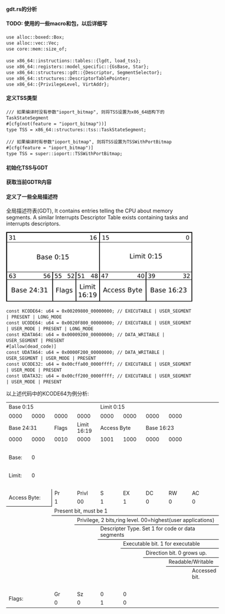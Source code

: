 #### gdt.rs的分析
#### TODO: 使用的一些macro和包，以后详细写
```
use alloc::boxed::Box;
use alloc::vec::Vec;
use core::mem::size_of;

use x86_64::instructions::tables::{lgdt, load_tss};
use x86_64::registers::model_specific::{GsBase, Star};
use x86_64::structures::gdt::{Descriptor, SegmentSelector};
use x86_64::structures::DescriptorTablePointer;
use x86_64::{PrivilegeLevel, VirtAddr};
```

#### 定义TSS类型
```
/// 如果编译时没有参数"ioport_bitmap", 则将TSS设置为x86_64结构下的TaskStateSegment
#[cfg(not(feature = "ioport_bitmap"))]
type TSS = x86_64::structures::tss::TaskStateSegment;

/// 如果编译时有参数"ioport_bitmap", 则将TSS设置为TSSWithPortBitmap
#[cfg(feature = "ioport_bitmap")]
type TSS = super::ioport::TSSWithPortBitmap;
```

#### 初始化TSS与GDT

#### 获取当前GDTR内容


#### 定义了一些全局描述符
全局描述符表(GDT), It contains entries telling the CPU about memory segments. A similar Interrupts Descriptor Table exists containing tasks and interrupts descriptors.

![GDT_Entry](/docs/riscv_doc/GDT_Entry.png)
```
const KCODE64: u64 = 0x00209800_00000000; // EXECUTABLE | USER_SEGMENT | PRESENT | LONG_MODE
const UCODE64: u64 = 0x0020F800_00000000; // EXECUTABLE | USER_SEGMENT | USER_MODE | PRESENT | LONG_MODE
const KDATA64: u64 = 0x00009200_00000000; // DATA_WRITABLE | USER_SEGMENT | PRESENT
#[allow(dead_code)]
const UDATA64: u64 = 0x0000F200_00000000; // DATA_WRITABLE | USER_SEGMENT | USER_MODE | PRESENT
const UCODE32: u64 = 0x00cffa00_0000ffff; // EXECUTABLE | USER_SEGMENT | USER_MODE | PRESENT
const UDATA32: u64 = 0x00cff200_0000ffff; // EXECUTABLE | USER_SEGMENT | USER_MODE | PRESENT
```
以上述代码中的KCODE64为例分析:
<table border=0 cellpadding=0 cellspacing=0 width=576 style='border-collapse:
 collapse;table-layout:fixed;width:432pt'>
 <col width=64 span=9 style='width:48pt'>
 <tr height=19 style='height:14.4pt'>
  <td colspan=4 height=19 class=xl68 width=256 style='height:14.4pt;width:192pt'>Base
  0:15</td>
  <td colspan=4 class=xl69 width=256 style='border-left:none;width:192pt'>Limit
  0:15</td>
  <td width=64 style='width:48pt'></td>
 </tr>
 <tr height=19 style='height:14.4pt'>
  <td height=19 class=xl66 style='height:14.4pt;border-top:none'>0000</td>
  <td class=xl66 style='border-top:none;border-left:none'>0000</td>
  <td class=xl66 style='border-top:none;border-left:none'>0000</td>
  <td class=xl66 style='border-top:none;border-left:none'>0000</td>
  <td class=xl66 style='border-top:none;border-left:none'>0000</td>
  <td class=xl66 style='border-top:none;border-left:none'>0000</td>
  <td class=xl66 style='border-top:none;border-left:none'>0000</td>
  <td class=xl66 style='border-top:none;border-left:none'>0000</td>
  <td></td>
 </tr>
 <tr height=19 style='height:14.4pt'>
  <td colspan=2 height=19 class=xl70 style='height:14.4pt'>Base 24:31</td>
  <td class=xl66 style='border-top:none;border-left:none'>Flags</td>
  <td class=xl71 style='border-top:none;border-left:none'>Limit 16:19</td>
  <td colspan=2 class=xl72 style='border-left:none'>Access Byte</td>
  <td colspan=2 class=xl70 style='border-left:none'>Base 16:23</td>
  <td></td>
 </tr>
 <tr height=19 style='height:14.4pt'>
  <td height=19 class=xl66 style='height:14.4pt;border-top:none'>0000</td>
  <td class=xl66 style='border-top:none;border-left:none'>0000</td>
  <td class=xl67 style='border-top:none;border-left:none'>0010</td>
  <td class=xl67 style='border-top:none;border-left:none'>0000</td>
  <td class=xl67 style='border-top:none;border-left:none'>1001</td>
  <td class=xl67 style='border-top:none;border-left:none'>1000</td>
  <td class=xl66 style='border-top:none;border-left:none'>0000</td>
  <td class=xl66 style='border-top:none;border-left:none'>0000</td>
  <td></td>
 </tr>
 <tr height=19 style='height:14.4pt'>
  <td height=19 colspan=9 style='height:14.4pt;mso-ignore:colspan'></td>
 </tr>
 <tr height=19 style='height:14.4pt'>
  <td height=19 class=xl75 style='height:14.4pt'>Base:</td>
  <td class=xl74>0</td>
  <td class=xl65></td>
  <td class=xl65></td>
  <td class=xl65></td>
  <td class=xl65></td>
  <td class=xl65></td>
  <td class=xl65></td>
  <td class=xl65></td>
 </tr>
 <tr height=19 style='height:14.4pt'>
  <td height=19 class=xl73 style='height:14.4pt;border-top:none'>&nbsp;</td>
  <td class=xl100>&nbsp;</td>
  <td class=xl65></td>
  <td class=xl65></td>
  <td class=xl65></td>
  <td class=xl65></td>
  <td class=xl65></td>
  <td class=xl65></td>
  <td class=xl65></td>
 </tr>
 <tr height=19 style='height:14.4pt'>
  <td height=19 class=xl101 style='height:14.4pt'>Limit:</td>
  <td class=xl76>0</td>
  <td class=xl65></td>
  <td class=xl65></td>
  <td class=xl65></td>
  <td class=xl65></td>
  <td class=xl65></td>
  <td class=xl65></td>
  <td class=xl65></td>
 </tr>
 <tr height=19 style='height:14.4pt'>
  <td height=19 class=xl102 style='height:14.4pt;border-top:none'>&nbsp;</td>
  <td class=xl104>&nbsp;</td>
  <td class=xl65></td>
  <td class=xl65></td>
  <td class=xl65></td>
  <td class=xl65></td>
  <td class=xl65></td>
  <td class=xl65></td>
  <td class=xl65></td>
 </tr>
 <tr height=19 style='height:14.4pt'>
  <td colspan=2 rowspan=2 height=38 class=xl79 style='border-right:.5pt solid black;
  border-bottom:.5pt solid black;height:28.8pt'>Access Byte:</td>
  <td class=xl82>Pr</td>
  <td class=xl77 style='border-left:none'>Privl</td>
  <td class=xl77 style='border-left:none'>S</td>
  <td class=xl77 style='border-left:none'>EX</td>
  <td class=xl77 style='border-left:none'>DC</td>
  <td class=xl77 style='border-left:none'>RW</td>
  <td class=xl77 style='border-left:none'>AC</td>
 </tr>
 <tr height=19 style='height:14.4pt'>
  <td height=19 class=xl82 style='height:14.4pt;border-top:none'>1</td>
  <td class=xl78 style='border-top:none;border-left:none'>00</td>
  <td class=xl77 style='border-top:none;border-left:none'>1</td>
  <td class=xl77 style='border-top:none;border-left:none'>1</td>
  <td class=xl77 style='border-top:none;border-left:none'>0</td>
  <td class=xl77 style='border-top:none;border-left:none'>0</td>
  <td class=xl77 style='border-top:none;border-left:none'>0</td>
 </tr>
 <tr height=19 style='height:14.4pt'>
  <td height=19 class=xl83 style='height:14.4pt'>&nbsp;</td>
  <td class=xl84>&nbsp;</td>
  <td colspan=7 class=xl89 style='border-bottom:.5pt solid black;border-left:
  none'>Present bit, must be 1</td>
 </tr>
 <tr height=19 style='height:14.4pt'>
  <td height=19 class=xl85 style='height:14.4pt'>&nbsp;</td>
  <td class=xl65></td>
  <td class=xl90 style='border-top:none'>&nbsp;</td>
  <td colspan=6 class=xl91 style='border-bottom:.5pt solid black'>Privilege, 2
  bits,ring level. 00=highest(user applications)</td>
 </tr>
 <tr height=19 style='height:14.4pt'>
  <td height=19 class=xl85 style='height:14.4pt'>&nbsp;</td>
  <td></td>
  <td class=xl92>&nbsp;</td>
  <td class=xl93 style='border-top:none'>&nbsp;</td>
  <td colspan=5 class=xl91 style='border-bottom:.5pt solid black'>Descripter
  Type. Set 1 for code or data segments</td>
 </tr>
 <tr height=19 style='height:14.4pt'>
  <td height=19 class=xl85 style='height:14.4pt'>&nbsp;</td>
  <td></td>
  <td class=xl92>&nbsp;</td>
  <td class=xl94></td>
  <td class=xl93 style='border-top:none'>&nbsp;</td>
  <td colspan=4 class=xl91 style='border-bottom:.5pt solid black'>Executable
  bit. 1 for executable</td>
 </tr>
 <tr height=19 style='height:14.4pt'>
  <td height=19 class=xl85 style='height:14.4pt'>&nbsp;</td>
  <td></td>
  <td class=xl92>&nbsp;</td>
  <td class=xl94></td>
  <td class=xl94></td>
  <td class=xl93 style='border-top:none'>&nbsp;</td>
  <td colspan=3 class=xl91 style='border-bottom:.5pt solid black'>Direction
  bit. 0 grows up.</td>
 </tr>
 <tr height=19 style='height:14.4pt'>
  <td height=19 class=xl85 style='height:14.4pt'>&nbsp;</td>
  <td></td>
  <td class=xl92>&nbsp;</td>
  <td class=xl94></td>
  <td class=xl94></td>
  <td class=xl94></td>
  <td class=xl93 style='border-top:none'>&nbsp;</td>
  <td colspan=2 class=xl91 style='border-bottom:.5pt solid black'>Readable/Writable</td>
 </tr>
 <tr height=19 style='height:14.4pt'>
  <td height=19 class=xl86 style='height:14.4pt'>&nbsp;</td>
  <td></td>
  <td class=xl95>&nbsp;</td>
  <td class=xl96>&nbsp;</td>
  <td class=xl96>&nbsp;</td>
  <td class=xl96>&nbsp;</td>
  <td class=xl96>&nbsp;</td>
  <td class=xl97 style='border-top:none'>&nbsp;</td>
  <td class=xl98 style='border-top:none'>Accessed bit.</td>
 </tr>
 <tr height=19 style='height:14.4pt'>
  <td height=19 class=xl86 style='height:14.4pt'>&nbsp;</td>
  <td class=xl107>&nbsp;</td>
  <td class=xl96>&nbsp;</td>
  <td class=xl96>&nbsp;</td>
  <td class=xl96>&nbsp;</td>
  <td class=xl96>&nbsp;</td>
  <td class=xl94></td>
  <td class=xl94></td>
  <td class=xl105></td>
 </tr>
 <tr height=19 style='height:14.4pt'>
  <td colspan=2 rowspan=2 height=38 class=xl99 style='height:28.8pt'>Flags:</td>
  <td class=xl88 style='border-top:none;border-left:none'>Gr</td>
  <td class=xl88 style='border-top:none;border-left:none'>Sz</td>
  <td class=xl88 style='border-top:none;border-left:none'>0</td>
  <td class=xl88 style='border-top:none;border-left:none'>0</td>
  <td colspan=3 style='mso-ignore:colspan'></td>
 </tr>
 <tr height=19 style='height:14.4pt'>
  <td height=19 class=xl99 style='height:14.4pt;border-top:none;border-left:
  none'>0</td>
  <td class=xl99 style='border-top:none;border-left:none'>0</td>
  <td class=xl99 style='border-top:none;border-left:none'>1</td>
  <td class=xl99 style='border-top:none;border-left:none'>0</td>
  <td colspan=3 style='mso-ignore:colspan'></td>
 </tr>
 <![if supportMisalignedColumns]>
 <tr height=0 style='display:none'>
  <td width=64 style='width:48pt'></td>
  <td width=64 style='width:48pt'></td>
  <td width=64 style='width:48pt'></td>
  <td width=64 style='width:48pt'></td>
  <td width=64 style='width:48pt'></td>
  <td width=64 style='width:48pt'></td>
  <td width=64 style='width:48pt'></td>
  <td width=64 style='width:48pt'></td>
  <td width=64 style='width:48pt'></td>
 </tr>
 <![endif]>
</table>